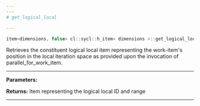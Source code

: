 ```yaml
---
---
# get_logical_local

---
```


```cpp
item<dimensions, false> cl::sycl::h_item< dimensions >::get_logical_local() const
```


Retrieves the constituent logical local item representing the work-item's position in the local iteration space as provided upon the invocation of parallel_for_work_item. 


---
**Parameters:**

**Returns:** Item representing the logical local ID and range 

---
